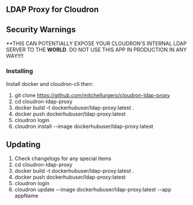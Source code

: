 ## LDAP Proxy for Cloudron

## Security Warnings

**THIS CAN POTENTIALLY EXPOSE YOUR CLOUDRON'S INTERNAL LDAP SERVER TO THE __WORLD__. DO NOT USE THIS APP IN PRODUCTION IN ANY WAY!!!!


### Installing

Install docker and cloudron-cli then:

1. git clone https://github.com/mitchellurgero/cloudron-ldap-proxy
2. cd cloudron-ldap-proxy
3. docker build -t dockerhubuser/ldap-proxy:latest .
4. docker push dockerhubuser/ldap-proxy:latest
5. cloudron login
6. cloudron install --image dockerhubuser/ldap-proxy:latest


## Updating

1. Check changelogs for any special items
2. cd cloudron-ldap-proxy
3. docker build -t dockerhubuser/ldap-proxy:latest .
4. docker push dockerhubuser/ldap-proxy:latest
5. cloudron login
6. cloudron update --image dockerhubuser/ldap-proxy:latest --app appName
